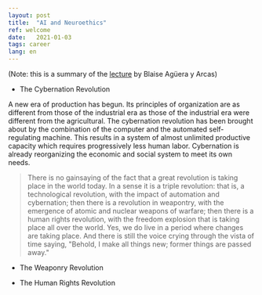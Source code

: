 ```yaml
---
layout: post
title:  "AI and Neuroethics"
ref: welcome
date:   2021-01-03
tags: career
lang: en
---
```

(Note: this is a summary of the [lecture][ref-1] by Blaise Agüera y Arcas)

+ The Cybernation Revolution
 
A new era of production has begun. Its principles of organization are as different from those of the industrial era as those of the industrial era were different from the agricultural. The cybernation revolution has been brought about by the combination of the computer and the automated self-regulating machine. This results in a system of almost unlimited productive capacity which requires progressively less human labor. Cybernation is already reorganizing the economic and social system to meet its own needs.

> There is no gainsaying of the fact that a great revolution is taking place in the world today. In a sense it is a triple revolution: that is, a technological revolution, with the impact of automation and cybernation; then there is a revolution in weapontry, with the emergence of atomic and nuclear weapons of warfare; then there is a human rights revolution, with the freedom explosion that is taking place all over the world. Yes, we do live in a period where changes are taking place. And there is still the voice crying through the vista of time saying, "Behold, I make all things new; former things are passed away."
  
+ The Weaponry Revolution

+ The Human Rights Revolution

[ref-1]:https://www.youtube.com/watch?v=Dl2ETBmiY6M&feature=emb_logo